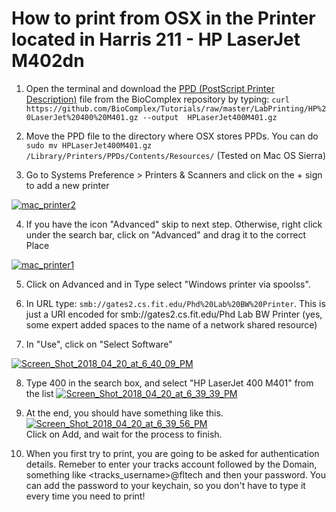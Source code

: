 # How to print from OSX in the Printer located in Harris 211 - HP LaserJet M402dn

1) Open the terminal and download the  [PPD (PostScript Printer Description)](https://en.wikipedia.org/wiki/PostScript_Printer_Description) file from the BioComplex repository by typing: 
`curl https://github.com/BioComplex/Tutorials/raw/master/LabPrinting/HP%20LaserJet%20400%20M401.gz --output  HPLaserJet400M401.gz`

2) Move the PPD file to the directory where OSX stores PPDs. You can do `sudo mv HPLaserJet400M401.gz /Library/Printers/PPDs/Contents/Resources/` (Tested on Mac OS Sierra)
 
3) Go to Systems Preference > Printers & Scanners and click on the + sign to add a new printer

<a href="https://ibb.co/nL0747"><img src="https://preview.ibb.co/jzO5rn/mac_printer2.jpg" alt="mac_printer2" border="0"></a>

4) If you have the icon "Advanced" skip to next step. Otherwise, right click under the search bar, click on "Advanced" and drag it to the correct Place

<a href="https://ibb.co/b81dcS"><img src="https://preview.ibb.co/nKJPHS/mac_printer1.png" alt="mac_printer1" border="0"></a>

5) Click on Advanced and in Type select "Windows printer via spoolss". 

6) In URL type: `smb://gates2.cs.fit.edu/Phd%20Lab%20BW%20Printer`. This is just a URI encoded for smb://gates2.cs.fit.edu/Phd Lab BW Printer (yes, some expert added spaces to the name of a network shared resource)

7) In "Use", click on "Select Software"

<a href="https://imgbb.com/"><img src="https://image.ibb.co/mQ0krn/Screen_Shot_2018_04_20_at_6_40_09_PM.png" alt="Screen_Shot_2018_04_20_at_6_40_09_PM" border="0"></a>

8) Type 400 in the search box, and select "HP LaserJet 400 M401" from the list
<a href="https://imgbb.com/"><img src="https://image.ibb.co/cA3wWn/Screen_Shot_2018_04_20_at_6_39_39_PM.png" alt="Screen_Shot_2018_04_20_at_6_39_39_PM" border="0"></a>

9) At the end, you should have something like this. 
<a href="https://imgbb.com/"><img src="https://image.ibb.co/hpRN47/Screen_Shot_2018_04_20_at_6_39_56_PM.png" alt="Screen_Shot_2018_04_20_at_6_39_56_PM" border="0"></a><br>
Click on Add, and wait for the process to finish.

10) When you first try to print, you are going to be asked for authentication details. Remeber to enter your tracks account followed by the Domain, something like <tracks_username>@fltech and then your password. You can add the password to your keychain, so you don't have to type it every time you need to print!
